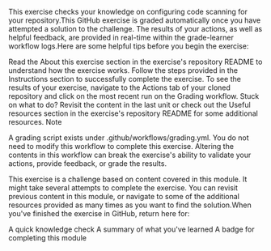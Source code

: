 This exercise checks your knowledge on configuring code scanning for your repository.This GitHub exercise is graded automatically once you have attempted a solution to the challenge. The results of your actions, as well as helpful feedback, are provided in real-time within the grade-learner workflow logs.Here are some helpful tips before you begin the exercise:

Read the About this exercise section in the exercise's repository README to understand how the exercise works.
Follow the steps provided in the Instructions section to successfully complete the exercise.
To see the results of your exercise, navigate to the Actions tab of your cloned repository and click on the most recent run on the Grading workflow.
Stuck on what to do? Revisit the content in the last unit or check out the Useful resources section in the exercise's repository README for some additional resources.
 Note

A grading script exists under .github/workflows/grading.yml. You do not need to modify this workflow to complete this exercise. Altering the contents in this workflow can break the exercise's ability to validate your actions, provide feedback, or grade the results.

This exercise is a challenge based on content covered in this module. It might take several attempts to complete the exercise. You can revisit previous content in this module, or navigate to some of the additional resources provided as many times as you want to find the solution.When you've finished the exercise in GitHub, return here for:

A quick knowledge check
A summary of what you've learned
A badge for completing this module
